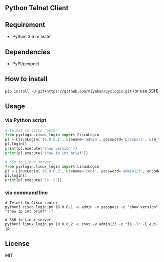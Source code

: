 Python Telnet Client
---

## Requirement

- Python 3.6 or leater


## Dependencies

- PyPI/pexpect


## How to install

`pip install -U git+https://github.com/miyahan/pyxlogin.git` (or use SSH)


## Usage

### via Python script

```python
# Telnet to Cisco router
from pyxlogin.cisco_login import CiscoLogin
pl = CiscoLogin('10.0.0.1', usename='admin', password='passpass', use_telnet=Tue)
pl.login()
print(pl.execute('show version'))
print(pl.execute('show ip int brief'))
```

```python
# SSH to Linux server
from pyxlogin.linux_login import LinuxLogin
pl = LinuxLogin('10.0.0.2', usename='root', password='admin123', encode='euc-jp')
pl.login()
print(pl.execute('ls -l'))
```

### via command line

```shell
# Telnet to Cisco router
python3 cisco_login.py 10.0.0.1 -u admin -v passpass -c "show version" "show ip int brief" -T
```

```shell
# SSH to Linux server
python3 linux_login.py 10.0.0.2 -u root -v admin123 -c "ls -l" -E euc-jp
```


## License

MIT

